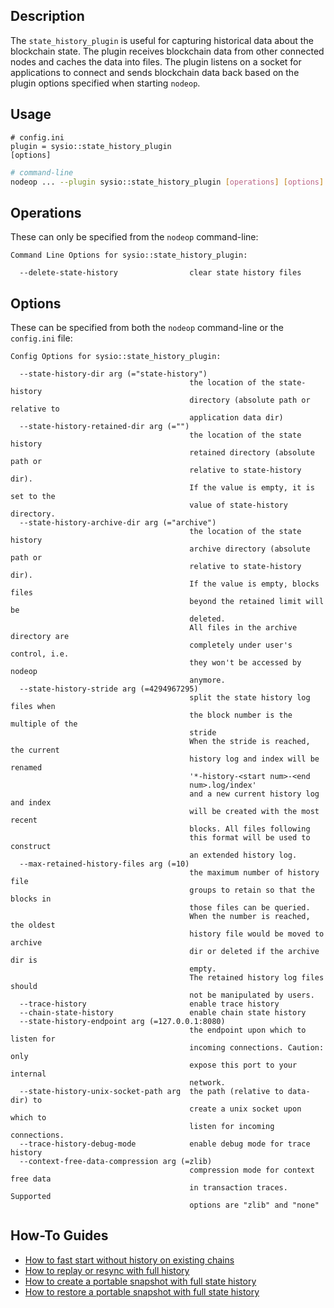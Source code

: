 
## Description

The `state_history_plugin` is useful for capturing historical data about the blockchain state. The plugin receives blockchain data from other connected nodes and caches the data into files. The plugin listens on a socket for applications to connect and sends blockchain data back based on the plugin options specified when starting `nodeop`.

## Usage

```console
# config.ini
plugin = sysio::state_history_plugin
[options]
```

```sh
# command-line
nodeop ... --plugin sysio::state_history_plugin [operations] [options]
```

## Operations

These can only be specified from the `nodeop` command-line:

```console
Command Line Options for sysio::state_history_plugin:

  --delete-state-history                clear state history files
```

## Options

These can be specified from both the `nodeop` command-line or the `config.ini` file:

```console
Config Options for sysio::state_history_plugin:

  --state-history-dir arg (="state-history")
                                        the location of the state-history 
                                        directory (absolute path or relative to
                                        application data dir)
  --state-history-retained-dir arg (="")
                                        the location of the state history 
                                        retained directory (absolute path or 
                                        relative to state-history dir).
                                        If the value is empty, it is set to the
                                        value of state-history directory.
  --state-history-archive-dir arg (="archive")
                                        the location of the state history 
                                        archive directory (absolute path or 
                                        relative to state-history dir).
                                        If the value is empty, blocks files 
                                        beyond the retained limit will be 
                                        deleted.
                                        All files in the archive directory are 
                                        completely under user's control, i.e. 
                                        they won't be accessed by nodeop 
                                        anymore.
  --state-history-stride arg (=4294967295)
                                        split the state history log files when 
                                        the block number is the multiple of the
                                        stride
                                        When the stride is reached, the current
                                        history log and index will be renamed 
                                        '*-history-<start num>-<end 
                                        num>.log/index'
                                        and a new current history log and index
                                        will be created with the most recent 
                                        blocks. All files following
                                        this format will be used to construct 
                                        an extended history log.
  --max-retained-history-files arg (=10)
                                        the maximum number of history file 
                                        groups to retain so that the blocks in 
                                        those files can be queried.
                                        When the number is reached, the oldest 
                                        history file would be moved to archive 
                                        dir or deleted if the archive dir is 
                                        empty.
                                        The retained history log files should 
                                        not be manipulated by users.
  --trace-history                       enable trace history
  --chain-state-history                 enable chain state history
  --state-history-endpoint arg (=127.0.0.1:8080)
                                        the endpoint upon which to listen for 
                                        incoming connections. Caution: only 
                                        expose this port to your internal 
                                        network.
  --state-history-unix-socket-path arg  the path (relative to data-dir) to
                                        create a unix socket upon which to
                                        listen for incoming connections.
  --trace-history-debug-mode            enable debug mode for trace history
  --context-free-data-compression arg (=zlib)
                                        compression mode for context free data 
                                        in transaction traces. Supported 
                                        options are "zlib" and "none"
```

## How-To Guides

* [How to fast start without history on existing chains](../how-to/how-to-fast-start-without-old-history.md)
* [How to replay or resync with full history](../how-to/how-to-replay-or-resync-with-full-history.md)
* [How to create a portable snapshot with full state history](../how-to/how-to-create-snapshot-with-full-history.md)
* [How to restore a portable snapshot with full state history](../how-to/how-to-restore-snapshot-with-full-history.md)
